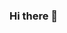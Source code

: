 ### Hi there 👋

<!--
**simonamancini73/simonamancini73** is a ✨ _special_ ✨ repository because its `README.md` (this file) appears on your GitHub profile.

I'm Simona Mancini

- 🔭 I’m currently working on ...
- 🌱 I’m currently learning ...
- 👯 I’m looking to collaborate on ...
- 🤔 I’m looking for help with ...
- 💬 Ask me about ...
- 📫 How to reach me:

<a href="https://www.linkedin.com/in/simona-mancini-78aa02211/" target="_blank">
<img align="center" alt='Simona Mancini-linkedin' height='30' width='40' src="https://cdn.jsdelivr.net/gh/devicons/devicon/icons/linkedin/linkedin-original.svg" style="max-width:100%;">
<a href="https://twitter.com/SimonaMancini73" target="_blank">
<img align="center" alt='Simona Mancini-Twitter' height='30' width='40' src="https://camo.githubusercontent.com/c9dacf0f25a1489fdbc6c0d2b41cda58b77fa210a13a886d6f99e027adfbd358/68747470733a2f2f6564656e742e6769746875622e696f2f537570657254696e7949636f6e732f696d616765732f7376672f696e7374616772616d2e737667" style="max-width: 100%;">
<a href="smancini73@gmail.com" target="_blank">
<img align="center" alt='Simona Mancini-Email' height='30' width= '40' src="https://camo.githubusercontent.com/4a3dd8d10a27c272fd04b2ce8ed1a130606f95ea6a76b5e19ce8b642faa18c27/68747470733a2f2f6564656e742e6769746875622e696f2f537570657254696e7949636f6e732f696d616765732f7376672f676d61696c2e737667" style="max-width: 100%;">
<a href="https://github.com/simonamancini73/" target="_blank">
<img align="center" alt='Simona Mancini-github' height='30' width='40' src="https://cdn.jsdelivr.net/gh/devicons/devicon/icons/github/github-original.svg" style="max-width: 100%;">


-->







